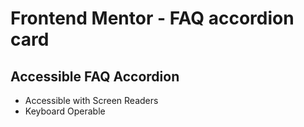 # Frontend Mentor - FAQ accordion card

## Accessible FAQ Accordion
- Accessible with Screen Readers
- Keyboard Operable
